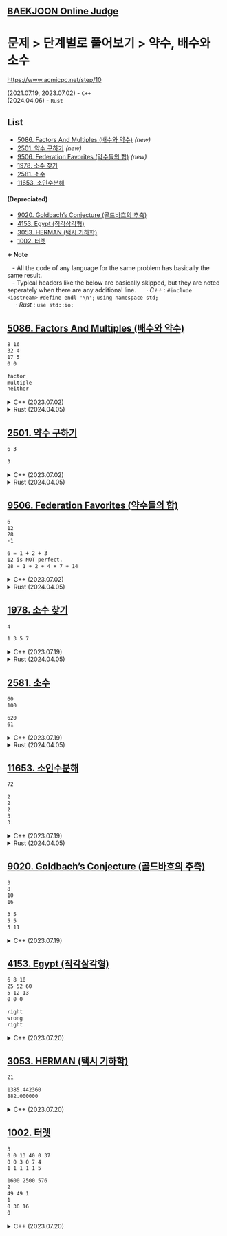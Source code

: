 ## [BAEKJOON Online Judge](/README.md#baekjoon-online-judge)

# 문제 > 단계별로 풀어보기 > 약수, 배수와 소수

https://www.acmicpc.net/step/10

(2021.07.19, 2023.07.02) - `C++`  
(2024.04.06) - `Rust`  


## **List**

- [5086. Factors And Multiples (배수와 약수)](#5086-factors-and-multiples-배수와-약수) *(new)*
- [2501. 약수 구하기](#2501-약수-구하기) *(new)*
- [9506. Federation Favorites (약수들의 합)](#9506-federation-favorites-약수들의-합) *(new)*
- [1978. 소수 찾기](#1978-소수-찾기)
- [2581. 소수](#2581-소수)
- [11653. 소인수분해](#11653-소인수분해)

#### (Depreciated)
- [9020. Goldbach’s Conjecture (골드바흐의 추측)](#9020-goldbachs-conjecture-골드바흐의-추측)
- [4153. Egypt (직각삼각형)](#4153-egypt-직각삼각형)
- [3053. HERMAN (택시 기하학)](#3053-herman-택시-기하학)
- [1002. 터렛](#1002-터렛)


**※ Note**

&nbsp;&nbsp; - All the code of any language for the same problem has basically the same result.  
&nbsp;&nbsp; - Typical headers like the below are basically skipped, but they are noted seperately when there are any additional line. 
&nbsp;&nbsp;&nbsp;&nbsp; · *C++* : `#include <iostream>` `#define endl '\n';` `using namespace std;`  
&nbsp;&nbsp;&nbsp;&nbsp; · *Rust* : `use std::io;`  


## [5086. Factors And Multiples (배수와 약수)](#list)

```txt
8 16
32 4
17 5
0 0
```
```txt
factor
multiple
neither
```

<details>
  <summary>C++ (2023.07.02)</summary>

```cpp
int main()
{
    int a, b;
    while (true)
    {
        // Input
        cin >> a >> b;

        if (a == 0 && b == 0) break;
        else if (a < b && b % a == 0) cout << "factor" << endl;
        else if (a > b && a % b == 0) cout << "multiple" << endl;
        else cout << "neither" << endl;
    }

    return 0;
}
```
</details>
<details>
  <summary>Rust (2024.04.05)</summary>

```rust
fn main()
{
    loop
    {
        let mut input = String::new();
        io::stdin().read_line(&mut input).unwrap();
        let mut iter = input.split_whitespace();
        let a: i32 = iter.next().unwrap().parse().unwrap();
        let b: i32 = iter.next().unwrap().parse().unwrap();

        if a == 0 && b == 0 { break; }
        else
        {
            if a > b && a % b == 0 { println!("multiple") }
            else if a < b && b % a == 0 { println!("factor") }
            else { println!("neither") }
        };
    }
}
```
</details>


## [2501. 약수 구하기](#list)

```txt
6 3
```
```txt
3
```

<details>
  <summary>C++ (2023.07.02)</summary>

```cpp
int main()
{
    int a, b;

    // Input
    cin >> a >> b;

    int cnt = 0;
    for (int i = 1; i <= a; i++)
    {
        if (a % i == 0)
        {
            cnt++;

            // Test
            #ifdef test
                printf("i:%d remainder:%d cnt:%d\n", i, a%i, cnt);
            #endif

            // Operate and Output
            if (cnt == b)
            {
                cout << i << endl;
                return 0;
            }
        }
    }

    cout << 0 << endl;
    return 0;
}
```
</details>
<details>
  <summary>Rust (2024.04.05)</summary>

```rust
fn main()
{
    // Input n, k
    let mut input = String::new();
    io::stdin().read_line(&mut input).unwrap();
    let mut iter = input.split_whitespace();
    let n: i32 = iter.next().unwrap().parse().unwrap();
    let k: i32 = iter.next().unwrap().parse().unwrap();

    // Calc. and Output
    let mut cnt: i32 = 0;
    for i in 1..=n
    {
        if n % i == 0
        {
            cnt += 1;
            if cnt == k
            {
                println!("{}", i);                          // i, not cnt
                return;
            }
        }
    }

    // Output when k is not in [1, n]
    println!("0");
}
```
</details>


## [9506. Federation Favorites (약수들의 합)](#list)

```txt
6
12
28
-1
```
```txt
6 = 1 + 2 + 3
12 is NOT perfect.
28 = 1 + 2 + 4 + 7 + 14
```

<details>
  <summary>C++ (2023.07.02)</summary>

```cpp
#include <iostream>
#include <vector>

// #define test
#define endl '\n'

using namespace std;
```
```cpp
int main()
{
    while (true)
    {
        // Input
        int n;
        cin >> n;
        if (n == -1) break;

        // Operate
        vector<int> v;
        int sum = 0;
        for (int i = 1; i <= n/2; i++)
        {
            if (n % i == 0)
            {
                v.push_back(i);
                sum += i;
            }

            if (n < sum) break;
        }

        // Output
        if (sum == n)
        {
            cout << n << " = 1";
            for (int i = 1; i < v.size(); i++) cout << " + " << v[i];
        }
        else cout << n << " is NOT perfect.";
        cout << endl;
    }

    return 0;
}
```
</details>
<details>
  <summary>Rust (2024.04.05)</summary>

```rust
fn main()
{
    // let test: bool = true;
    let test: bool = false;

    loop
    {
        // Input n
        let mut input = String::new();
        io::stdin().read_line(&mut input).unwrap();
        let n: i32 = input.trim().parse().unwrap();

        if n == -1 { break; }
        else
        {
            // Calc.
            let mut sum: i32 = 1;
            let mut str: String = format!("{} = 1", n);
            for i in 2..=n/2
            {
                if n % i == 0
                {
                    sum += i;
                    str += &format!(" + {}", i);
                }
                // Test
                if test { println!("{} : {} {}", i, sum, n); }

                if sum > n { break; }
            }

            // Output
            if sum == n { println!("{}", str); }
            else { println!("{} is NOT perfect.", n)}
        }
    }
}
```
</details>


## [1978. 소수 찾기](#list)

```txt
4
```
```txt
1 3 5 7
```

<details>
  <summary>C++ (2023.07.19)</summary>

```cpp
#include <iostream>
#include <vector>

using namespace std;
#define endl '\n'
```
```cpp
int main()
{
    // Input data
    int n;          // n <= 100
    cin >> n;
    vector<int> v;  // v_i <= 1000
    int temp;
    for (int i = 0; i < n; i++)
    {
        cin >> temp;
        v.push_back(temp);
    }

    // Determine if each number of v is a prime number
    int count = 0, prime;
    for (int j = 0; j < n; j++)
    {
        if (v[j] == 1) continue;

        prime = 1;
        for (int k = 2; k < v[j]/2 + 1; k++)
        {
            if (v[j] % k  == 0)
            {
                prime = 0;
                break;
            }
        }
        if (prime == 1) count++;

        // test
        cout << j << " " << v[j] << " " << count << endl;
    }

    // Output
    cout << count << endl;

    return 0;
}
```
</details>
<details>
  <summary>Rust (2024.04.05)</summary>

```rust
fn is_prime(num: i32, test: bool) -> bool
{
    if num == 1 { return false; }
    else if num == 2 { return true; }                       // crazy
    else
    {
        for i in 2..=(num as f32).sqrt().ceil() as i32
        {
            if test { println!("{} % {} = {}", num, i, num % i); }
            if num % i == 0 { return false; }
        }
        return true;
    }
}
```
```rust
fn main()
{
    // let test: bool = true;
    let test: bool = false;

    // Input n and n numbers
    let mut n = String::new();                              // not use
    let mut nums = String::new();
    io::stdin().read_line(&mut n).unwrap();
    io::stdin().read_line(&mut nums).unwrap();
    let nums: Vec<i32> = nums.split_whitespace()
        .map(|s| s.parse().unwrap()).collect();

    // Count the number of prime numbers
    let mut cnt: i32 = 0;
    for i in 0..nums.len()
    {
        if is_prime(nums[i], test) { cnt += 1; }
    }

    // Output
    println!("{}", cnt);
}
```
</details>


## [2581. 소수](#list)

```txt
60
100
```
```txt
620
61
```

<details>
  <summary>C++ (2023.07.19)</summary>

```cpp
int main()
{
    // Input data
    int m, n;                           // 1 <= m <= n <= 10,000
    cin >> m >> n;

    // Determine if each number between m and n is a prime number
    int sum = 0, min = 10000, prime;
    if (m == 1) m++;                    // don't need to consider 1
    for (int i = m; i <= n; i++)
    {
        prime = 1;

        for (int j = 2; j <= i/2; j++)
        {
            if (i % j  == 0)
            {
                prime = 0;
                break;
            }
        }

        if (prime == 1)
        {
            sum += i;
            if (i < min) min = i;       // enough to operate just once first but ……

            // test
            cout << i << " " << sum << " " << min << endl;
        }
    }

    // Output
    if (sum > 0) cout << sum << '\n' << min << endl;
    else cout << -1 << endl;

    return 0;
}
```
</details>
<details>
  <summary>Rust (2024.04.05)</summary>

```rust
fn is_prime(num: i32, test: bool) -> bool
{
    // The same with the above answer
    ……
}
```
```rust
fn main()
{
    // let test: bool = true;
    let test: bool = false;

    // Input m, n
    let mut m = String::new();
    let mut n = String::new();
    io::stdin().read_line(&mut m).unwrap();
    io::stdin().read_line(&mut n).unwrap();
    let m: i32 = m.trim().parse().unwrap();
    let n: i32 = n.trim().parse().unwrap();

    // Calc.
    let mut sum: i32 = 0;
    let mut min: i32 = 0;
    for i in m..=n
    {
        if is_prime(i, test)
        {
            sum += i;
            if min == 0 { min = i; }
        }
    }

    // Output
    if sum > 0 { println!("{}\n{}", sum, min); }
    else       { println!("-1"); }
}
```

</details>


## [11653. 소인수분해](#list)

```txt
72
```
```txt
2
2
2
3
3
```

<details>
  <summary>C++ (2023.07.19)</summary>

```cpp
int main()
{
    // Input data
    int n;                           // 1 <= n <= 10,000,000
    cin >> n;

    // Prime factorization
    int divisor = 2;
    while (n > 1)
    {
        if (n % divisor == 0)
        {
            cout << divisor << endl;
            n /= divisor;
        }
        else divisor++;
    }

    return 0;
}
```
</details>
<details>
  <summary>Rust (2024.04.05)</summary>

```rust
fn main()
{
    // let test: bool = true;
    let test: bool = false;

    // Input n
    let mut n = String::new();
    io::stdin().read_line(&mut n).unwrap();
    let mut n: i32 = n.trim().parse().unwrap();

    // Calc. and Output
    let m: i32 = (n as f32).sqrt().ceil() as i32;
    for mut i in 2..=n
    {
        if i > m { i = n; }                                 // for performance
        loop
        {
            if n % i == 0
            {
                n /= i;
                
                if test { println!("{} : {}", i, n); }
                else    { println!("{}", i); }
            }
            else { break; }
        }
        if n == 1 { return; }
    }
}
```
</details>


## [9020. Goldbach’s Conjecture (골드바흐의 추측)](#list)

```txt
3
8
10
16
```
```txt
3 5
5 5
5 11
```

<details>
  <summary>C++ (2023.07.19)</summary>

```cpp
int main()
{
    // maybe better than nothing?
    ios_base::sync_with_stdio(false);
    cin.tie(NULL);
    cout.tie(NULL);

    int T;
    cin >> T;

    // T test cases
    for (int t = 0; t < T; t++)
    {
        int n, m, prime;
        cin >> n;

        for (int i = n/2; i > 1; i--)
        {
            prime = 1;

            // Find the first prime number
            for (int j = 2; j <= i/j; j++)      // magic to avoid TLE! 
            {
                if (i % j  == 0)
                {
                    prime = 0;
                    break;
                }
            }

            // Find if (n - i) is also a prime number
            if (prime == 1)
            {
                m = n - i;
                for (int k = 2; k <= m/k; k++)
                {
                    if (m % k  == 0)
                    {
                        prime = 0;
                        break;
                    }
                }
            }

            // When both of the numbers are prime ones
            if (prime == 1)
            {
                cout << i << ' ' << m << endl;
                break;                          // need only once
            }
        } // The end of i loop
    } // The end of t loop

    return 0;
}
```
</details>


## [4153. Egypt (직각삼각형)](#list)

```txt
6 8 10
25 52 60
5 12 13
0 0 0
```
```txt
right
wrong
right
```

<details>
  <summary>C++ (2023.07.20)</summary>

```cpp
#include <iostream>
// #include <array>     // not used, but use legacy array
#include <algorithm>    // sort()
#include <cmath>        // pow()

using namespace std;
#define endl '\n'
```
```cpp
int main()
{
    int arr[3];
    // array<int, 3> arr                            // causes crazy compile time error when apply to sort()
    while (true)
    {
        // Input data
        for (int i = 0; i < 3; i++) cin >> arr[i];
        if (arr[0] == 0) break;                     // enough to check just one line segment

        // Sort : not sure if data will be sorted
        sort(arr, arr + 3);                         // not sort(arr[0], arr[3])

        // Output
        if ((int) pow(arr[0], 2) + (int) pow(arr[1], 2) == (int) pow(arr[2], 2))
        {
            cout << "right" << endl;
        } else
        {
            cout << "wrong" << endl;
        }
    }

    return 0;
}
```
</details>


## [3053. HERMAN (택시 기하학)](#list)

```txt
21
```
```txt
1385.442360
882.000000
```

<details>
  <summary>C++ (2023.07.20)</summary>

```cpp
#define _USE_MATH_DEFINES   // for using the exact pi value(M_PI)

#include <iostream>
#include <cmath>            // pow(), M_PI

using namespace std;
#define endl '\n'
```
```cpp
int main()
{
    int r;
    cin >> r;

    double euclidian = M_PI * pow(r, 2);            // find the exact value of M_PI : F12 (VS Code)
    double taxicab = 2 * pow(r, 2);

    cout << fixed;
    cout.precision(6);
    cout << euclidian << '\n' << taxicab << endl;

    return 0;
}
```
</details>


## [1002. 터렛](#list)

```txt
3
0 0 13 40 0 37
0 0 3 0 7 4
1 1 1 1 1 5
```
```txt
1600 2500 576
2
49 49 1
1
0 36 16
0
```

<details>
  <summary>C++ (2023.07.20)</summary>

```cpp
#include <iostream>
#include <cmath>        // pow()

using namespace std;
#define endl '\n'
```
```cpp
int main()
{
    int T;
    cin >> T;

    // T Test cases
    for (int t = 0; t < T; t++)
    {
        // Input data
        int x1, y1, r1, x2, y2, r2;
        cin >> x1 >> y1 >> r1 >> x2 >> y2 >> r2;

        // Find square of distance : sqrt() can cause error
        int distanceSquare = (int) (pow(x2 - x1, 2) + pow(y2 - y1, 2));
        int rangeSquare1 = (int) pow(r1 + r2, 2), rangeSquare2 = (int) pow(r2 - r1, 2);

        // test
        cout << distanceSquare << ' ' << rangeSquare1 << ' ' << rangeSquare2 << endl;

        // Output
        if (distanceSquare == 0 && rangeSquare2 == 0) cout << -1 << endl;   // infinitely cross
        else if (distanceSquare > rangeSquare1 || distanceSquare < rangeSquare2) cout << 0 << endl;
        else if (distanceSquare == rangeSquare1 || distanceSquare == rangeSquare2 ) cout << 1 << endl;
        else cout << 2 << endl;
    }

    return 0;
}
```
</details>

